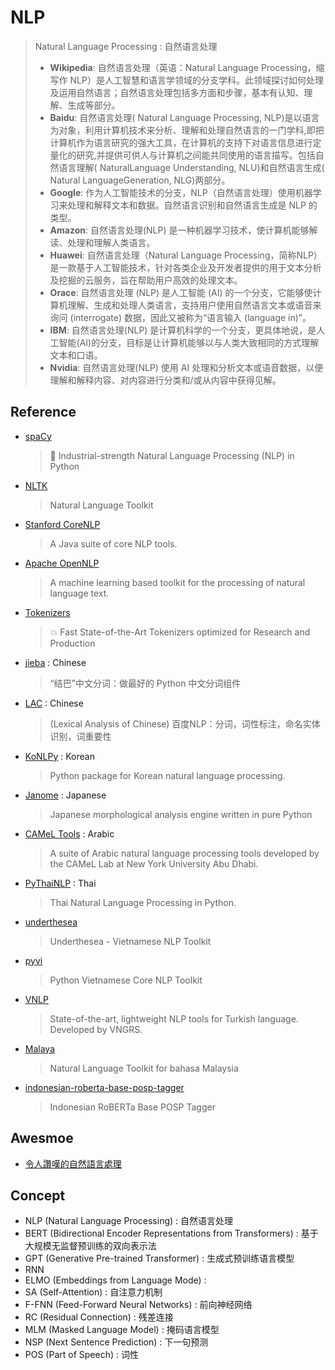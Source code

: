 # NLP
> Natural Language Processing : 自然语言处理
> 
> - **Wikipedia**: 自然语言处理（英语：Natural Language Processing，缩写作 NLP）是人工智慧和语言学领域的分支学科。此领域探讨如何处理及运用自然语言；自然语言处理包括多方面和步骤，基本有认知、理解、生成等部分。
> - **Baidu**: 自然语言处理( Natural Language Processing, NLP)是以语言为对象，利用计算机技术来分析、理解和处理自然语言的一门学科,即把计算机作为语言研究的强大工具，在计算机的支持下对语言信息进行定量化的研究,并提供可供人与计算机之间能共同使用的语言描写。包括自然语言理解( NaturalLanguage Understanding, NLU)和自然语言生成( Natural LanguageGeneration, NLG)两部分。
> - **Google**: 作为人工智能技术的分支，NLP（自然语言处理）使用机器学习来处理和解释文本和数据。自然语言识别和自然语言生成是 NLP 的类型。
> - **Amazon**: 自然语言处理(NLP) 是一种机器学习技术，使计算机能够解读、处理和理解人类语言。
> - **Huawei**: 自然语言处理（Natural Language Processing，简称NLP）是一款基于人工智能技术，针对各类企业及开发者提供的用于文本分析及挖掘的云服务，旨在帮助用户高效的处理文本。
> - **Orace**: 自然语言处理 (NLP) 是人工智能 (AI) 的一个分支，它能够使计算机理解、生成和处理人类语言，支持用户使用自然语言文本或语音来询问 (interrogate) 数据，因此又被称为“语言输入 (language in)”。
> - **IBM**: 自然语言处理(NLP) 是计算机科学的一个分支，更具体地说，是人工智能(AI)的分支，目标是让计算机能够以与人类大致相同的方式理解文本和口语。
> - **Nvidia**: 自然语言处理(NLP) 使用 AI 处理和分析文本或语音数据，以便理解和解释内容、对内容进行分类和/或从内容中获得见解。


## Reference

- [spaCy](https://github.com/explosion/spaCy)
    > 💫 Industrial-strength Natural Language Processing (NLP) in Python
- [NLTK](https://github.com/nltk/nltk)
    > Natural Language Toolkit
- [Stanford CoreNLP](https://github.com/stanfordnlp/CoreNLP) 
    > A Java suite of core NLP tools.
- [Apache OpenNLP](https://github.com/apache/opennlp)
    > A machine learning based toolkit for the processing of natural language text.
- [Tokenizers](https://github.com/huggingface/tokenizers)
    > 💥 Fast State-of-the-Art Tokenizers optimized for Research and Production
- [jieba](https://github.com/fxsjy/jieba) : Chinese
    > “结巴”中文分词：做最好的 Python 中文分词组件
- [LAC](https://github.com/baidu/lac) : Chinese
    > (Lexical Analysis of Chinese) 百度NLP：分词，词性标注，命名实体识别，词重要性
- [KoNLPy](https://github.com/konlpy/konlpy) : Korean  
    > Python package for Korean natural language processing.
- [Janome](https://github.com/mocobeta/janome) : Japanese
    > Japanese morphological analysis engine written in pure Python
- [CAMeL Tools](https://github.com/CAMeL-Lab/camel_tools) : Arabic
    > A suite of Arabic natural language processing tools developed by the CAMeL Lab at New York University Abu Dhabi.
- [PyThaiNLP](https://github.com/PyThaiNLP/pythainlp) : Thai
    > Thai Natural Language Processing in Python.
- [underthesea](https://github.com/undertheseanlp/underthesea)
    > Underthesea - Vietnamese NLP Toolkit
- [pyvi](https://github.com/trungtv/pyvi)
    > Python Vietnamese Core NLP Toolkit
- [VNLP](https://github.com/vngrs-ai/vnlp)  
    > State-of-the-art, lightweight NLP tools for Turkish language. Developed by VNGRS.
- [Malaya](https://github.com/huseinzol05/malaya)   
    > Natural Language Toolkit for bahasa Malaysia
- [indonesian-roberta-base-posp-tagger](https://huggingface.co/w11wo/indonesian-roberta-base-posp-tagger)   
    > Indonesian RoBERTa Base POSP Tagger

## Awesmoe

- [令人讚嘆的自然語言處理](https://github.com/keon/awesome-nlp/blob/master/README-ZH-TW.md)

## Concept

- NLP (Natural Language Processing) : 自然语言处理
- BERT (Bidirectional Encoder Representations from Transformers) : 基于大规模无监督预训练的双向表示法
- GPT (Generative Pre-trained Transformer) : 生成式预训练语言模型
- RNN
- ELMO (Embeddings from Language Mode) : 
- SA (Self-Attention) : 自注意力机制
- F-FNN (Feed-Forward Neural Networks) : 前向神经网络
- RC (Residual Connection) : 残差连接
- MLM (Masked Language Model) : 掩码语言模型
- NSP (Next Sentence Prediction) : 下一句预测
- POS (Part of Speech) : 词性